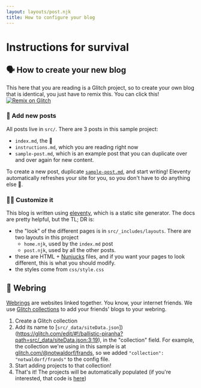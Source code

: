 ```yaml
---
layout: layouts/post.njk
title: How to configure your blog
---
```

# Instructions for survival

## 🗣 How to create your new blog

This here that you are reading is a Glitch project, so to create your own blog that is identical,
you just have to remix this. You can click this! 
<a class="glitch-remix" href="https://glitch.com/edit/#!/remix/ballistic-piranha">
  <img alt="Remix on Glitch" src="https://cdn.gomix.com/f3620a78-0ad3-4f81-a271-c8a4faa20f86%2Fremix-button.svg">
</a>

### 📝 Add new posts
All posts live in `src/`. There are 3 posts in this sample project:
  - `index.md`, the 🏡
  - `instructions.md`, which you are reading right now
  - `sample-post.md`, which is an example post that you can duplicate over and over again for new content.

To create a new post, duplicate [`sample-post.md`](https://glitch.com/edit/#!/ballistic-piranha?path=src/sample-post.md:7:107), 
and start writing! Eleventy automatically refreshes your site for you, so you don't have to do anything else 🤞.

### 👩‍🎨 Customize it
This blog is written using [eleventy](https://www.11ty.io/), which is a static site generator. The docs are pretty helpful,
but the TL; DR is:
- the "look" of the different pages is in `src/_includes/layouts`. There are two layouts in this project
  - `home.njk`, used by the `index.md` post
  - `post.njk`, used by all the other posts.
- these are HTML + [Nunjucks](https://mozilla.github.io/nunjucks/) files, and if you want your pages to look different, 
this is what you should modify.
- the styles come from `css/style.css`

## 💍 Webring
[Webrings](https://en.wikipedia.org/wiki/Webring) are websites linked together. You know, your internet friends. 
We use [Glitch collections](https://support.glitch.com/t/get-organized-with-collections/8038) to add your friends' blogs to your webring.
1. Create a Glitch collection
2. Add its name to [`src/_data/siteData.json`])(https://glitch.com/edit/#!/ballistic-piranha?path=src/_data/siteData.json:3:19), 
in the "collection" field. For example, the 
  collection we're using in this sample is at [glitch.com/@notwaldorf/frands](https://glitch.com/@notwaldorf/frands"),
  so we added `"collection": "notwaldorf/frands"` to the config file.
3. Start adding projects to that collection!
3. That's it! The projects will be automatically populated (if you're interested, that code is 
[here](https://glitch.com/edit/#!/ballistic-piranha?path=src/_data/friends.js:11:6))